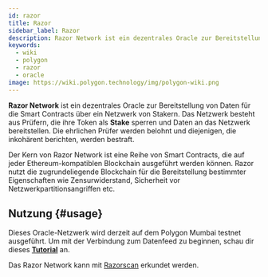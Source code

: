 ```yaml
---
id: razor
title: Razor
sidebar_label: Razor
description: Razor Network ist ein dezentrales Oracle zur Bereitstellung von Daten für die Smart Contracts über ein Netzwerk von Stakers
keywords:
  - wiki
  - polygon
  - razor
  - oracle
image: https://wiki.polygon.technology/img/polygon-wiki.png
---
```


**Razor Network** ist ein dezentrales Oracle zur Bereitstellung von Daten für die Smart Contracts über ein Netzwerk von Stakern. Das Netzwerk besteht aus Prüfern, die ihre Token als **Stake** sperren und Daten an das Netzwerk bereitstellen. Die ehrlichen Prüfer werden belohnt und diejenigen, die inkohärent berichten, werden bestraft.

Der Kern von Razor Network ist eine Reihe von Smart Contracts, die auf jeder Ethereum-kompatiblen Blockchain ausgeführt werden können. Razor nutzt die zugrundeliegende Blockchain für die Bereitstellung bestimmter Eigenschaften wie Zensurwiderstand, Sicherheit vor Netzwerkpartitionsangriffen etc.

## Nutzung {#usage}

Dieses Oracle-Netzwerk wird derzeit auf dem Polygon Mumbai testnet ausgeführt. Um mit der Verbindung zum Datenfeed zu beginnen, schau dir dieses **[Tutorial](https://docs.razor.network/)** an.

Das Razor Network kann mit [Razorscan](https://razorscan.io/) erkundet werden.

